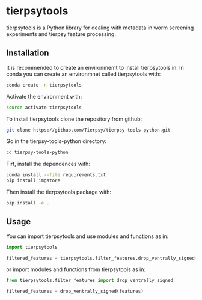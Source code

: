 # tierpsytools

tierpsytools is a Python library for dealing with metadata in worm screening experiments and tierpsy feature processing.

## Installation
It is recommended to create an environmemt to install tierpsytools in. In conda you can create an environmnet called tierpsytools with:

```bash
conda create -n tierpsytools
```

Activate the environment with:

```bash
source activate tierpsytools
```

To install tierpsytools clone the repository from github:

```bash
git clone https://github.com/Tierpsy/tierpsy-tools-python.git
```

Go in the tierpsy-tools-python directory:

```bash
cd tierpsy-tools-python
```

Firt, install the dependences with:

```bash
conda install --file requirements.txt
pip install imgstore
```

Then install the tierpsytools package with:

```bash
pip install -e .
```


## Usage

You can import tierpsytools and use modules and functions as in:

```python
import tierpsytools

filtered_features = tierpsytools.filter_features.drop_ventrally_signed(features)
```

or import modules and functions from tierpsytools as in:

```python
from tierpsytools.filter_features import drop_ventrally_signed

filtered_features = drop_ventrally_signed(features)
```
